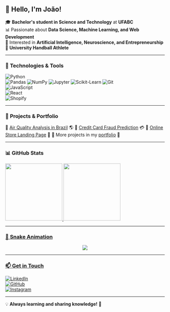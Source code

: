 ## 👋 Hello, I'm João!

🎓 **Bachelor's student in Science and Technology** at **UFABC**  
📊 Passionate about **Data Science, Machine Learning, and Web Development**  
🤖 Interested in **Artificial Intelligence, Neuroscience, and Entrepreneurship**  
🏐 **University Handball Athlete**   

---  

### 🚀 **Technologies & Tools**

![Python](https://img.shields.io/badge/Python-3776AB?style=for-the-badge&logo=python&logoColor=white)  
![Pandas](https://img.shields.io/badge/Pandas-150458?style=for-the-badge&logo=pandas&logoColor=white)
![NumPy](https://img.shields.io/badge/NumPy-013243?style=for-the-badge&logo=numpy&logoColor=white)
![Jupyter](https://img.shields.io/badge/Jupyter-F37626?style=for-the-badge&logo=jupyter&logoColor=white)
![Scikit-Learn](https://img.shields.io/badge/Scikit--Learn-F7931E?style=for-the-badge&logo=scikit-learn&logoColor=white)
![Git](https://img.shields.io/badge/Git-F05032?style=for-the-badge&logo=git&logoColor=white)  
![JavaScript](https://img.shields.io/badge/JavaScript-F7DF1E?style=for-the-badge&logo=javascript&logoColor=black)  
![React](https://img.shields.io/badge/React-20232A?style=for-the-badge&logo=react&logoColor=61DAFB)  
![Shopify](https://img.shields.io/badge/Shopify-7AB55C?style=for-the-badge&logo=shopify&logoColor=white)

---  

### 📂 **Projects & Portfolio**

🔹 [Air Quality Analysis in Brazil](https://github.com/your_username/air-quality-project) 🌎
🔹 [Credit Card Fraud Prediction](https://github.com/your_username/credit-card-fraud) 💳
🔹 [Online Store Landing Page](https://github.com/your_username/online-store) 🛒
🔹 More projects in my [portfolio](https://github.com/your_username) 🚀

---  

### 📊 **GitHub Stats**

<div>
<a href="https://github.com/XavierJoao">
<img loading="lazy" height="180em" src="https://github-readme-stats.vercel.app/api/top-langs/?username=XavierJoao&layout=compact&langs_count=7&theme=dracula"/>
<img loading="lazy" height="180em" src="https://github-readme-stats.vercel.app/api?username=XavierJoao&show_icons=true&theme=dracula&include_all_commits=true&count_private=true"/>
</div>

---  

### 🐍 **Snake Animation**

<p align="center">
  <img src="https://github.com/your_username/your_username/blob/output/github-contribution-grid-snake.svg" />
</p>

---  

### 📫 **Get in Touch**

[![LinkedIn](https://img.shields.io/badge/LinkedIn-0077B5?style=for-the-badge&logo=linkedin&logoColor=white)](https://www.linkedin.com/in/your_username/)  
[![GitHub](https://img.shields.io/badge/GitHub-181717?style=for-the-badge&logo=github&logoColor=white)](https://github.com/your_username)  
[![Instagram](https://img.shields.io/badge/Instagram-E4405F?style=for-the-badge&logo=instagram&logoColor=white)](https://www.instagram.com/your_username/)  

---  

💡 **Always learning and sharing knowledge!** 🚀
